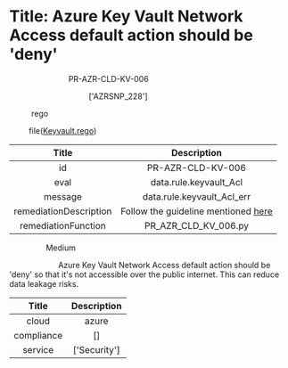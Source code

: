 



# Title: Azure Key Vault Network Access default action should be 'deny'


***<font color="white">Master Test Id:</font>*** PR-AZR-CLD-KV-006

***<font color="white">Master Snapshot Id:</font>*** ['AZRSNP_228']

***<font color="white">type:</font>*** rego

***<font color="white">rule:</font>*** file([Keyvault.rego])  
  
  
  
  

|Title|Description|
| :---: | :---: |
|id|PR-AZR-CLD-KV-006|
|eval|data.rule.keyvault_Acl|
|message|data.rule.keyvault_Acl_err|
|remediationDescription|Follow the guideline mentioned <a href='https://docs.microsoft.com/bs-latn-ba/azure/key-vault/general/how-to-azure-key-vault-network-security?tabs=azure-portal' target='_blank'>here</a>|
|remediationFunction|PR_AZR_CLD_KV_006.py|


***<font color="white">Severity:</font>*** Medium

***<font color="white">Description:</font>*** Azure Key Vault Network Access default action should be 'deny' so that it's not accessible over the public internet. This can reduce data leakage risks.  
  
  

|Title|Description|
| :---: | :---: |
|cloud|azure|
|compliance|[]|
|service|['Security']|



[Keyvault.rego]: https://github.com/prancer-io/prancer-compliance-test/tree/master/azure/cloud/Keyvault.rego
